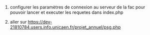 1. configurer les paramètres de connexion au serveur de la fac pour pouvoir lancer et executer les requetes
dans index.php

2. aller sur https://dev-21810784.users.info.unicaen.fr/projet_annuel/psg.php
